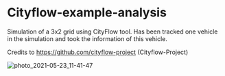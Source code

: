 
# Cityflow-example-analysis
Simulation of a 3x2 grid using CityFlow tool. Has been tracked one vehicle in the simulation and took the information of this vehicle. 


Credits to https://github.com/cityflow-project (Cityflow-Project)


![photo_2021-05-23_11-41-47](https://user-images.githubusercontent.com/61274575/119255420-0827bd80-bbbc-11eb-93f8-bf751b8fa76e.jpg)
